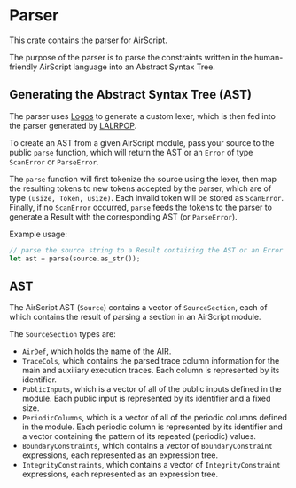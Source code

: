 # Parser

This crate contains the parser for AirScript.

The purpose of the parser is to parse the constraints written in the human-friendly AirScript language into an Abstract Syntax Tree.

## Generating the Abstract Syntax Tree (AST)

The parser uses [Logos](https://github.com/maciejhirsz/logos/) to generate a custom lexer, which is then fed into the parser generated by [LALRPOP](https://github.com/lalrpop/lalrpop/).

To create an AST from a given AirScript module, pass your source to the public `parse` function, which will return the AST or an `Error` of type `ScanError` or `ParseError`.

The `parse` function will first tokenize the source using the lexer, then map the resulting tokens to new tokens accepted by the parser, which are of type `(usize, Token, usize)`. Each invalid token will be stored as `ScanError`. Finally, if no `ScanError` occurred, `parse` feeds the tokens to the parser to generate a Result with the corresponding AST (or `ParseError`).

Example usage:

```Rust
// parse the source string to a Result containing the AST or an Error
let ast = parse(source.as_str());
```

## AST

The AirScript AST (`Source`) contains a vector of `SourceSection`, each of which contains the result of parsing a section in an AirScript module.

The `SourceSection` types are:

- `AirDef`, which holds the name of the AIR.
- `TraceCols`, which contains the parsed trace column information for the main and auxiliary execution traces. Each column is represented by its identifier.
- `PublicInputs`, which is a vector of all of the public inputs defined in the module. Each public input is represented by its identifier and a fixed size.
- `PeriodicColumns`, which is a vector of all of the periodic columns defined in the module. Each periodic column is represented by its identifier and a vector containing the pattern of its repeated (periodic) values.
- `BoundaryConstraints`, which contains a vector of `BoundaryConstraint` expressions, each represented as an expression tree.
- `IntegrityConstraints`, which contains a vector of `IntegrityConstraint` expressions, each represented as an expression tree.
